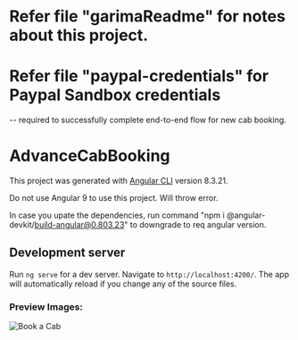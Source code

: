 # Refer file "garimaReadme" for notes about this project.

# Refer file "paypal-credentials" for Paypal Sandbox credentials 
 -- required to successfully complete end-to-end flow for new cab booking.


# AdvanceCabBooking

This project was generated with [Angular CLI](https://github.com/angular/angular-cli) version 8.3.21.

Do not use Angular 9 to use this project. Will throw error. 

In case you upate the dependencies, run command "npm i @angular-devkit/build-angular@0.803.23" to downgrade to req angular version.

## Development server

Run `ng serve` for a dev server. Navigate to `http://localhost:4200/`. The app will automatically reload if you change any of the source files.

### Preview Images: 

![Book a Cab](https://github.com/GarimaK1/AdvanceCabBooking_Deployed/blob/master/ImagePreview1.png)
